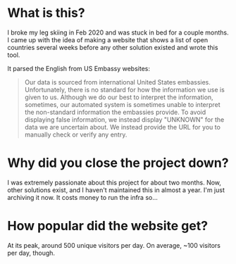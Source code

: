 # What is this?

I broke my leg skiing in Feb 2020 and was stuck in bed for a couple months. I came up with the idea of making a website that shows a list of open countries several weeks before any other solution existed and wrote this tool.

It parsed the English from US Embassy websites:

> Our data is sourced from international United States embassies. Unfortunately, there is no standard for how the information we use is given to us. Although we do our best to interpret the information, sometimes, our automated system is sometimes unable to interpret the non-standard information the embassies provide. To avoid displaying false information, we instead display "UNKNOWN" for the data we are uncertain about. We instead provide the URL for you to manually check or verify any entry.

# Why did you close the project down?

I was extremely passionate about this project for about two months. Now, other solutions exist, and I haven't maintained this in almost a year. I'm just archiving it now. It costs money to run the infra so...

# How popular did the website get?

At its peak, around 500 unique visitors per day. On average, ~100 visitors per day, though.



